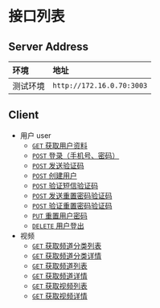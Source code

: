 # 接口列表

## Server Address

环境     | 地址
:------- | :------------------------
测试环境 | `http://172.16.0.70:3003`

## Client

* 用户 user
  * [`GET` 获取用户资料](./api/user/get.personal-profile.md)
  * [`POST` 登录（手机号、密码）](./api/user/post.login.md)
  * [`POST` 发送验证码](./api/user/post.create-verify-code.md)
  * [`POST` 创建用户](./api/user/post.create-user.md)
  * [`POST` 验证短信验证码](./api/user/post.validate-code.md)
  * [`POST` 发送重置密码验证码](./api/user/post.create-reset-password-verify-code.md)
  * [`POST` 验证重置密码验证码](./api/user/post.validate-reset-password-code.md)
  * [`PUT` 重置用户密码](./api/user/put.reset-password.md)
  * [`DELETE` 用户登出](./api/user/delete.logout.md)
* 视频
  * [`GET` 获取频道分类列表](./api/video/get.get-channel-category-list.md)
  * [`GET` 获取频道分类详情](./api/video/get.get-channel-category-profile.md)
  * [`GET` 获取频道列表](./api/video/get.get-channel-list.md)
  * [`GET` 获取频道详情](./api/video/get.get-channel-profile.md)
  * [`GET` 获取视频列表](./api/video/get.get-video-list.md)
  * [`GET` 获取视频详情](./api/video/get.get-video-profile.md)
